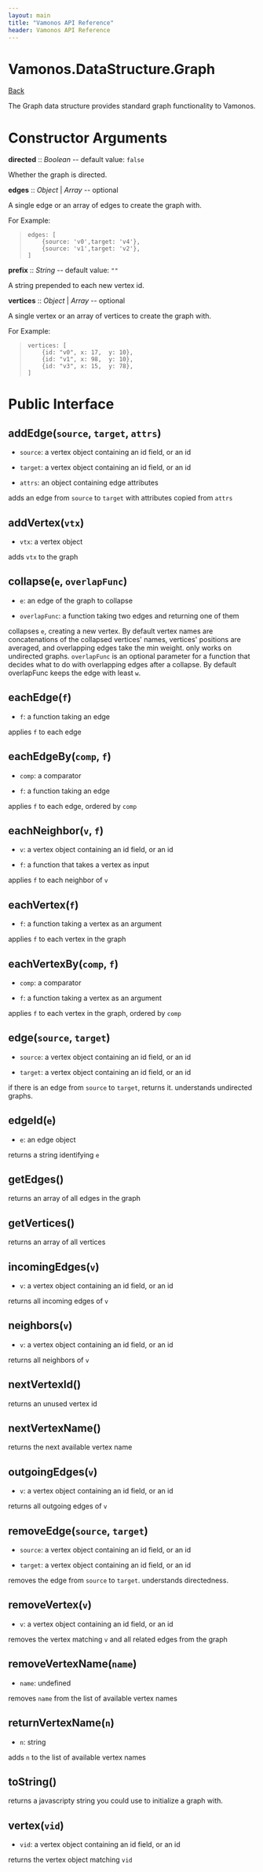```yaml
---
layout: main
title: "Vamonos API Reference"
header: Vamonos API Reference
---
```



Vamonos.DataStructure.Graph
===========================

[Back](index.html)

The Graph data structure provides standard graph functionality
to Vamonos.


Constructor Arguments
=====================

**directed** :: *Boolean* -- default value: `false`

Whether the graph is directed.



**edges** :: *Object* | *Array* -- optional

A single edge or an array of edges to create the graph with.

For Example:

>     edges: [
>         {source: 'v0',target: 'v4'},
>         {source: 'v1',target: 'v2'},
>     ]



**prefix** :: *String* -- default value: `""`

A string prepended to each new vertex id.



**vertices** :: *Object* | *Array* -- optional

A single vertex or an array of vertices to create the graph with.

For Example:

>     vertices: [
>         {id: "v0", x: 17,  y: 10},
>         {id: "v1", x: 98,  y: 10},
>         {id: "v3", x: 15,  y: 78},
>     ]




Public Interface
================

## **addEdge**(`source`, `target`, `attrs`)
 * `source`: a vertex object containing an id field, or an id

 * `target`: a vertex object containing an id field, or an id

 * `attrs`: an object containing edge attributes

adds an edge from `source` to `target` with attributes copied from `attrs`

## **addVertex**(`vtx`)
 * `vtx`: a vertex object

adds `vtx` to the graph

## **collapse**(`e`, `overlapFunc`)
 * `e`: an edge of the graph to collapse

 * `overlapFunc`: a function taking two edges and returning one of them

collapses `e`, creating a new vertex. By default vertex names are concatenations of the collapsed vertices' names, vertices' positions are averaged, and overlapping edges take the min weight. only works on undirected graphs. `overlapFunc` is an optional parameter for a function that decides what to do with overlapping edges after a collapse. By default overlapFunc keeps the edge with least `w`.

## **eachEdge**(`f`)
 * `f`: a function taking an edge

applies `f` to each edge

## **eachEdgeBy**(`comp`, `f`)
 * `comp`: a comparator

 * `f`: a function taking an edge

applies `f` to each edge, ordered by `comp`

## **eachNeighbor**(`v`, `f`)
 * `v`: a vertex object containing an id field, or an id

 * `f`: a function that takes a vertex as input

applies `f` to each neighbor of `v`

## **eachVertex**(`f`)
 * `f`: a function taking a vertex as an argument

applies `f` to each vertex in the graph

## **eachVertexBy**(`comp`, `f`)
 * `comp`: a comparator

 * `f`: a function taking a vertex as an argument

applies `f` to each vertex in the graph, ordered by `comp`

## **edge**(`source`, `target`)
 * `source`: a vertex object containing an id field, or an id

 * `target`: a vertex object containing an id field, or an id

if there is an edge from `source` to `target`, returns it. understands undirected graphs.

## **edgeId**(`e`)
 * `e`: an edge object

returns a string identifying `e`

## **getEdges**()
returns an array of all edges in the graph

## **getVertices**()
returns an array of all vertices

## **incomingEdges**(`v`)
 * `v`: a vertex object containing an id field, or an id

returns all incoming edges of `v`

## **neighbors**(`v`)
 * `v`: a vertex object containing an id field, or an id

returns all neighbors of `v`

## **nextVertexId**()
returns an unused vertex id

## **nextVertexName**()
returns the next available vertex name

## **outgoingEdges**(`v`)
 * `v`: a vertex object containing an id field, or an id

returns all outgoing edges of `v`

## **removeEdge**(`source`, `target`)
 * `source`: a vertex object containing an id field, or an id

 * `target`: a vertex object containing an id field, or an id

removes the edge from `source` to `target`. understands directedness.

## **removeVertex**(`v`)
 * `v`: a vertex object containing an id field, or an id

removes the vertex matching `v` and all related edges from the graph

## **removeVertexName**(`name`)
 * `name`: undefined

removes `name` from the list of available vertex names

## **returnVertexName**(`n`)
 * `n`: string

adds `n` to the list of available vertex names

## **toString**()
returns a javascripty string you could use to initialize a graph with.

## **vertex**(`vid`)
 * `vid`: a vertex object containing an id field, or an id

returns the vertex object matching `vid`

